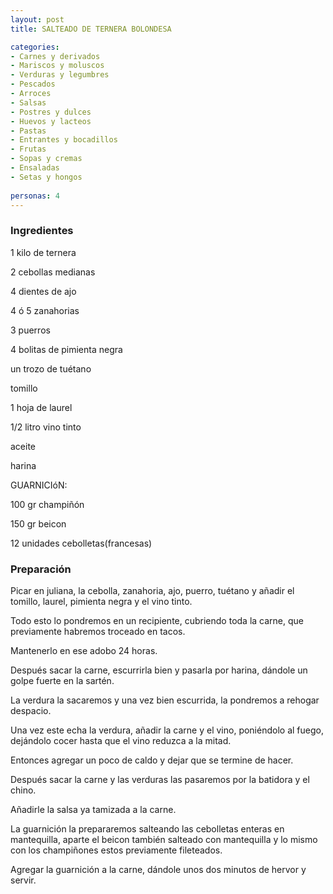 ```yaml
---
layout: post
title: SALTEADO DE TERNERA BOLONDESA

categories:
- Carnes y derivados
- Mariscos y moluscos
- Verduras y legumbres
- Pescados
- Arroces
- Salsas
- Postres y dulces
- Huevos y lacteos
- Pastas
- Entrantes y bocadillos
- Frutas
- Sopas y cremas
- Ensaladas
- Setas y hongos
 
personas: 4 
---
```

<h3>Ingredientes</h3>
1 kilo de ternera

2 cebollas medianas

4 dientes de ajo

4 ó 5 zanahorias

3 puerros

4 bolitas de pimienta negra

un trozo de tuétano

tomillo

1 hoja de laurel

1/2 litro vino tinto

aceite

harina

GUARNICIóN:

100 gr champiñón

150 gr beicon

12 unidades cebolletas(francesas)

<h3>Preparación</h3>
Picar en juliana, la cebolla, zanahoria, ajo, puerro, tuétano y añadir el tomillo, laurel, pimienta negra y el vino tinto.

Todo esto lo pondremos en un recipiente, cubriendo toda la carne, que previamente habremos troceado en tacos.

Mantenerlo en ese adobo 24 horas.

Después sacar la carne, escurrirla bien y pasarla por harina, dándole un golpe fuerte en la sartén.

La verdura la sacaremos y una vez bien escurrida, la pondremos a rehogar despacio.

Una vez este echa la verdura, añadir la carne y el vino, poniéndolo al fuego, dejándolo cocer hasta que el vino reduzca a la mitad.

Entonces agregar un poco de caldo y dejar que se termine de hacer.

Después sacar la carne y las verduras las pasaremos por la batidora y el chino.

Añadirle la salsa ya tamizada a la carne.

La guarnición la prepararemos salteando las cebolletas enteras en mantequilla, aparte el beicon también salteado con mantequilla y lo mismo con los champiñones estos previamente fileteados.

Agregar la guarnición a la carne, dándole unos dos minutos de hervor y servir.

